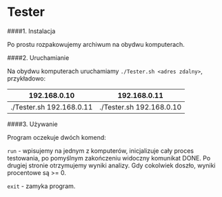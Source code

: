 # Tester

####1. Instalacja

Po prostu rozpakowujemy archiwum na obydwu komputerach.
    
####2. Uruchamianie

Na obydwu komputerach uruchamiamy ``./Tester.sh <adres zdalny>``, przykładowo:
    
192.168.0.10 | 192.168.0.11
:------------: | :-------------:
./Tester.sh 192.168.0.11 | ./Tester.sh 192.168.0.10

####3. Używanie

Program oczekuje dwóch komend:
    
``run`` - wpisujemy na jednym z komputerów, inicjalizuje cały proces testowania, po pomyślnym zakończeniu widoczny komunikat DONE. Po drugiej stronie otrzymujemy wyniki analizy. Gdy cokolwiek doszło, wyniki procentowe są >= 0.

``exit`` - zamyka program.
